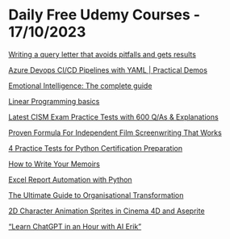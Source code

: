 # Daily Free Udemy Courses - 17/10/2023

[Writing a query letter that avoids pitfalls and gets results](https://www.udemy.com/course/writing-a-query-letter-that-avoids-pitfalls-and-gets-results/?couponCode=104DF338D1996841540B)
[Azure Devops CI/CD Pipelines with YAML | Practical Demos](https://www.udemy.com/course/mastering-azure-devops-cicd-pipelines-with-yaml/?couponCode=D42BA16586770C5BED73)
[Emotional Intelligence: The complete guide](https://www.udemy.com/course/emotional-intelligence-the-complete-guide/?couponCode=ABF87D4A9CF2159862A4)
[Linear Programming basics](https://www.udemy.com/course/linear-programming-basics/?couponCode=LPFREEOCT2023)
[Latest CISM Exam Practice Tests with 600 Q/As & Explanations](https://www.udemy.com/course/latest-cism-exam-practice-tests-with-600-qas-explanations/?couponCode=0525E9FDE1136B4BFD8A)
[Proven Formula For Independent Film Screenwriting That Works](https://www.udemy.com/course/independent-film-screenwriting/?couponCode=OCTOBER)
[4 Practice Tests for Python Certification Preparation](https://www.udemy.com/course/4-practice-tests-for-python-certification-preparation/?couponCode=5375034A4860C9D48938)
[How to Write Your Memoirs](https://www.udemy.com/course/how-to-write-your-memoirs/?couponCode=FC24E32EB63C849A77BF)
[Excel Report Automation with Python](https://www.udemy.com/course/excel-report-automation-with-python/?couponCode=4F2B057E434A07AD7C1B)
[The Ultimate Guide to Organisational Transformation](https://www.udemy.com/course/the-ultimate-guide-to-organisational-transformation/?couponCode=8B6E06B72250526A045C)
[2D Character Animation Sprites in Cinema 4D and Aseprite](https://www.udemy.com/course/2d-character-animations-sprites-in-cinema-4d-and-aseprite/?couponCode=E571E7AEE970A8859901)
[“Learn ChatGPT in an Hour with AI Erik”](https://www.udemy.com/course/chatgpt-in-an-hour-with-aierik/?couponCode=AIERIK2)
